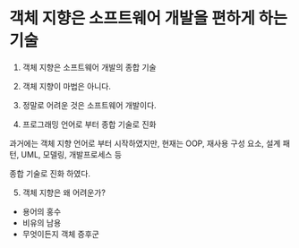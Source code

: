 # 객체 지향은 소프트웨어 개발을 편하게 하는 기술

1. 객체 지향은 소프트웨어 개발의 종합 기술

2. 객체 지향이 마법은 아니다.

3. 정말로 어려운 것은 소프트웨어 개발이다.

4. 프로그래밍 언어로 부터 종합 기술로 진화

과거에는 객체 지향 언어로 부터 시작하였지만, 현재는 OOP, 재사용 구성 요소, 설계 패턴, UML, 모델링, 개발프로세스 등

종합 기술로 진화 하였다.

5. 객체 지향은 왜 어려운가?

-   용어의 홍수
-   비유의 남용
-   무엇이든지 객체 증후군
